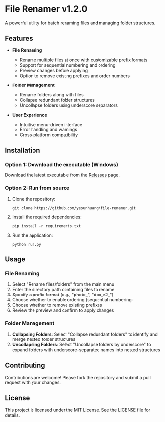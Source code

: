 # File Renamer v1.2.0

A powerful utility for batch renaming files and managing folder structures.

## Features

- **File Renaming**
  - Rename multiple files at once with customizable prefix formats
  - Support for sequential numbering and ordering
  - Preview changes before applying
  - Option to remove existing prefixes and order numbers

- **Folder Management**
  - Rename folders along with files
  - Collapse redundant folder structures
  - Uncollapse folders using underscore separators

- **User Experience**
  - Intuitive menu-driven interface
  - Error handling and warnings
  - Cross-platform compatibility

## Installation

### Option 1: Download the executable (Windows)
Download the latest executable from the [Releases](https://github.com/yesunhuang/file-renamer/releases) page.

### Option 2: Run from source
1. Clone the repository:
   ```
   git clone https://github.com/yesunhuang/file-renamer.git
   ```
2. Install the required dependencies:
   ```
   pip install -r requirements.txt
   ```
3. Run the application:
   ```
   python run.py
   ```

## Usage

### File Renaming
1. Select "Rename files/folders" from the main menu
2. Enter the directory path containing files to rename
3. Specify a prefix format (e.g., "photo_", "doc_v2_")
4. Choose whether to enable ordering (sequential numbering)
5. Choose whether to remove existing prefixes
6. Review the preview and confirm to apply changes

### Folder Management
1. **Collapsing Folders**: Select "Collapse redundant folders" to identify and merge nested folder structures
2. **Uncollapsing Folders**: Select "Uncollapse folders by underscore" to expand folders with underscore-separated names into nested structures

## Contributing

Contributions are welcome! Please fork the repository and submit a pull request with your changes.

## License

This project is licensed under the MIT License. See the LICENSE file for details.